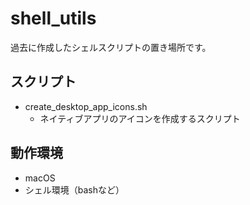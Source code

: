 # shell_utils
過去に作成したシェルスクリプトの置き場所です。

## スクリプト

- create_desktop_app_icons.sh
    - ネイティブアプリのアイコンを作成するスクリプト

## 動作環境
- macOS
- シェル環境（bashなど）
